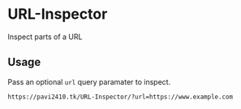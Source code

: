 # URL-Inspector
Inspect parts of a URL

## Usage
Pass an optional `url` query paramater to inspect.
```
https://pavi2410.tk/URL-Inspector/?url=https://www.example.com
```
